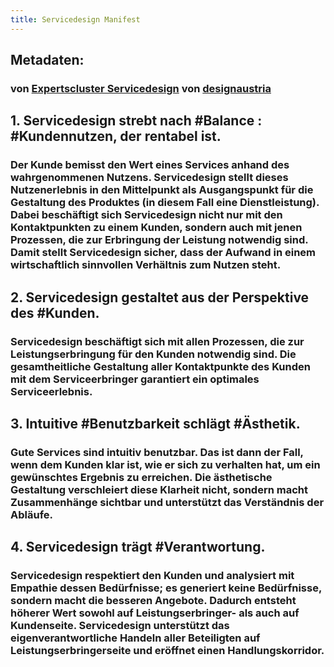 ```yaml
---
title: Servicedesign Manifest
---
```


## Metadaten:
### von [Expertscluster Servicedesign](http://www.designaustria.at/81-service-design) von [designaustria](http://designaustria.at)

## 1. Servicedesign strebt nach #Balance : #Kundennutzen, der rentabel ist.
### Der Kunde bemisst den Wert eines Services anhand des wahrgenommenen Nutzens. Servicedesign stellt dieses Nutzenerlebnis in den Mittelpunkt als Ausgangspunkt für die Gestaltung des Produktes (in diesem Fall eine Dienstleistung). Dabei beschäftigt sich Servicedesign nicht nur mit den Kontaktpunkten zu einem Kunden, sondern auch mit jenen Prozessen, die zur Erbringung der Leistung notwendig sind. Damit stellt Servicedesign sicher, dass der Aufwand in einem wirtschaftlich sinnvollen Verhältnis zum Nutzen steht.

## 2. Servicedesign gestaltet aus der Perspektive des #Kunden.
### Servicedesign beschäftigt sich mit allen Prozessen, die zur Leistungserbringung für den Kunden notwendig sind. Die gesamtheitliche Gestaltung aller Kontaktpunkte des Kunden mit dem Serviceerbringer garantiert ein optimales Serviceerlebnis.

## 3. Intuitive #Benutzbarkeit schlägt #Ästhetik.
### Gute Services sind intuitiv benutzbar. Das ist dann der Fall, wenn dem Kunden klar ist, wie er sich zu verhalten hat, um ein gewünschtes Ergebnis zu erreichen. Die ästhetische Gestaltung verschleiert diese Klarheit nicht, sondern macht Zusammenhänge sichtbar und unterstützt das Verständnis der Abläufe.

## 4. Servicedesign trägt #Verantwortung.
### Servicedesign respektiert den Kunden und analysiert mit Empathie dessen Bedürfnisse; es generiert keine Bedürfnisse, sondern macht die besseren Angebote. Dadurch entsteht höherer Wert sowohl auf Leistungserbringer- als auch auf Kundenseite. Servicedesign unterstützt das eigenverantwortliche Handeln aller Beteiligten auf Leistungserbringerseite und eröffnet einen Handlungskorridor.
